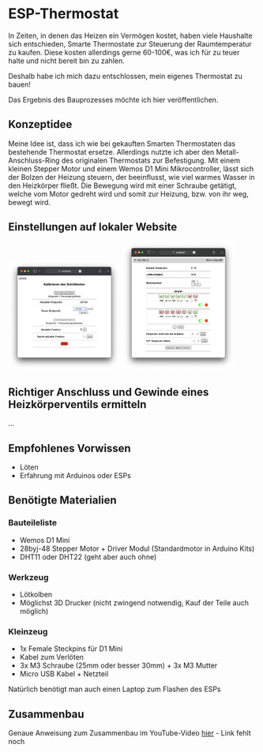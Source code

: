 # ESP-Thermostat

In Zeiten, in denen das Heizen ein Vermögen kostet, haben viele Haushalte sich entschieden, Smarte Thermostate zur Steuerung der Raumtemperatur zu kaufen. Diese kosten allerdings gerne 60-100€, was ich für zu teuer halte und nicht bereit bin zu zahlen. 

Deshalb habe ich mich dazu entschlossen, mein eigenes Thermostat zu bauen!

Das Ergebnis des Bauprozesses möchte ich hier veröffentlichen.

## Konzeptidee
Meine Idee ist, dass ich wie bei gekauften Smarten Thermostaten das bestehende Thermostat ersetze. Allerdings nutzte ich aber den Metall-Anschluss-Ring des originalen Thermostats zur Befestigung. Mit einem kleinen Stepper Motor und einem Wemos D1 Mini Mikrocontroller, lässt sich der Bolzen der Heizung steuern, der beeinflusst, wie viel warmes Wasser in den Heizkörper fließt. Die Bewegung wird mit einer Schraube getätigt, welche vom Motor gedreht wird und somit zur Heizung, bzw. von ihr weg, bewegt wird.


## Einstellungen auf lokaler Website
<img src="/img/screenshot-stepper.png" width="45%"> <img src="/img/screenshot-main.png" width="45%">

## Richtiger Anschluss und Gewinde eines Heizkörperventils ermitteln
...

## Empfohlenes Vorwissen
- Löten
- Erfahrung mit Arduinos oder ESPs

## Benötigte Materialien
### Bauteileliste
- Wemos D1 Mini
- 28byj-48 Stepper Motor + Driver Modul (Standardmotor in Arduino Kits)
- DHT11 oder DHT22 (geht aber auch ohne)

### Werkzeug
- Lötkolben
- Möglichst 3D Drucker (nicht zwingend notwendig, Kauf der Teile auch möglich)

### Kleinzeug
- 1x Female Steckpins für D1 Mini
- Kabel zum Verlöten
- 3x M3 Schraube (25mm oder besser 30mm) + 3x M3 Mutter
- Micro USB Kabel + Netzteil

Natürlich benötigt man auch einen Laptop zum Flashen des ESPs

## Zusammenbau
Genaue Anweisung zum Zusammenbau im YouTube-Video [hier](youtube.com) - Link fehlt noch

